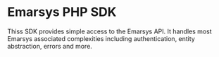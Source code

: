 # Emarsys PHP SDK

Thiss SDK provides simple access to the Emarsys API. It handles most Emarsys associated complexities including authentication, entity abstraction, errors and more.
